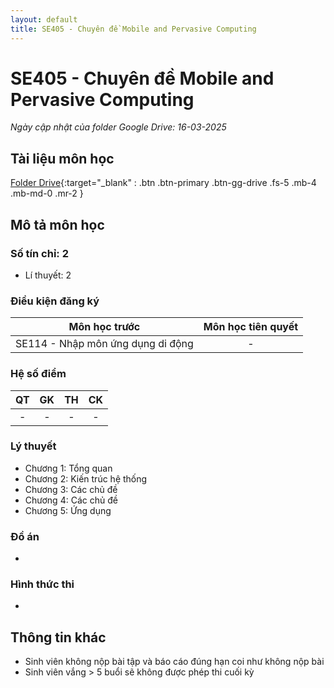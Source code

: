 ```yaml
---
layout: default
title: SE405 - Chuyên đề Mobile and Pervasive Computing
---
```


# SE405 - Chuyên đề Mobile and Pervasive Computing

*Ngày cập nhật của folder Google Drive: 16-03-2025*
## Tài liệu môn học

[Folder Drive](https://drive.google.com/drive/folders/1C99IOh8B9GIRY2a3DbeRYQSnNh7JO5qk){:target="_blank" : .btn .btn-primary .btn-gg-drive .fs-5 .mb-4 .mb-md-0 .mr-2 }

## Mô tả môn học

### Số tín chỉ: 2
- Lí thuyết: 2

### Điều kiện đăng ký

| Môn học trước| Môn học tiên quyết  |
|------|-----|
| <center>SE114 - Nhập môn ứng dụng di động</center>| <center>-</center>|

### Hệ số điểm

| QT   | GK  | TH  | CK  |
|------|-----|-----|-----|
| <center>-</center>| <center>-</center>| <center>-</center> | <center>-</center> |

### Lý thuyết

- Chương 1: Tổng quan 
- Chương 2: Kiến trúc hệ thống
- Chương 3: Các chủ đề
- Chương 4: Các chủ đề
- Chương 5: Ứng dụng

### Đồ án
-
### Hình thức thi
-
## Thông tin khác

- Sinh viên không nộp bài tập và báo cáo đúng hạn coi như không nộp bài
- Sinh viên vắng > 5 buổi sẽ không được phép thi cuối kỳ